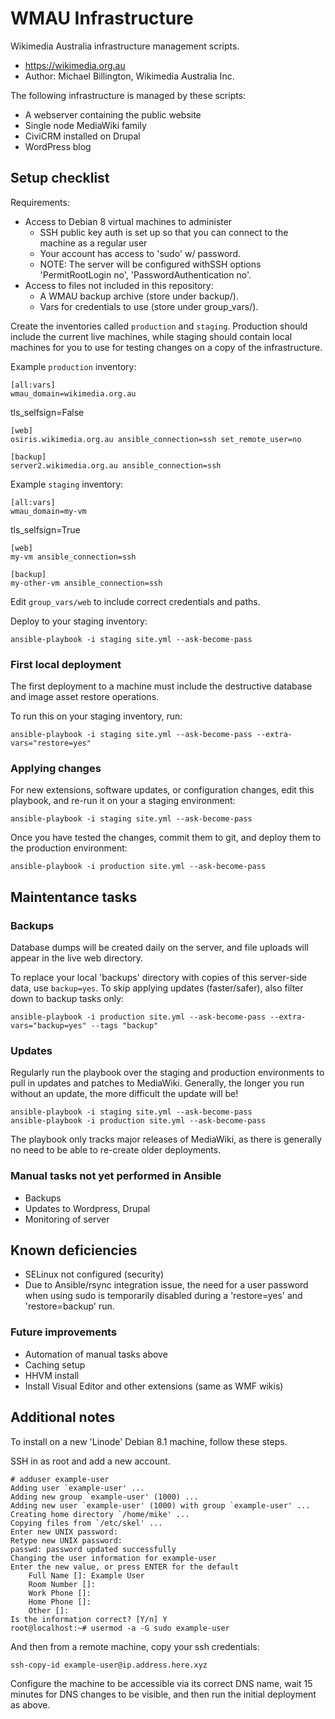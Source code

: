 # WMAU Infrastructure
Wikimedia Australia infrastructure management scripts.

- https://wikimedia.org.au
- Author: Michael Billington, Wikimedia Australia Inc.

The following infrastructure is managed by these scripts:

- A webserver containing the public website
 - Single node MediaWiki family
 - CiviCRM installed on Drupal
 - WordPress blog

## Setup checklist
Requirements:

- Access to Debian 8 virtual machines to administer
  - SSH public key auth is set up so that you can connect to the machine as a regular user
  - Your account has access to 'sudo' w/ password.
  - NOTE: The server will be configured withSSH options 'PermitRootLogin no', 'PasswordAuthentication no'.
- Access to files not included in this repository:
  - A WMAU backup archive (store under backup/).
  - Vars for credentials to use (store under group_vars/).

Create the inventories called `production` and `staging`. Production should include the current live machines, while staging should contain local machines for you to use for testing changes on a copy of the infrastructure.

Example `production` inventory:

	[all:vars]
	wmau_domain=wikimedia.org.au
  tls_selfsign=False

	[web]
	osiris.wikimedia.org.au ansible_connection=ssh set_remote_user=no

	[backup]
	server2.wikimedia.org.au ansible_connection=ssh

Example `staging` inventory:

	[all:vars]
	wmau_domain=my-vm
  tls_selfsign=True

	[web]
	my-vm ansible_connection=ssh

	[backup]
	my-other-vm ansible_connection=ssh

Edit `group_vars/web` to include correct credentials and paths.

Deploy to your staging inventory:

    ansible-playbook -i staging site.yml --ask-become-pass

### First local deployment

The first deployment to a machine must include the destructive database and image asset restore operations.

To run this on your staging inventory, run:

    ansible-playbook -i staging site.yml --ask-become-pass --extra-vars="restore=yes"

### Applying changes

For new extensions, software updates, or configuration changes, edit this playbook, and re-run it on your a staging environment:

    ansible-playbook -i staging site.yml --ask-become-pass

Once you have tested the changes, commit them to git, and deploy them to the production environment:

    ansible-playbook -i production site.yml --ask-become-pass

## Maintentance tasks

### Backups

Database dumps will be created daily on the server, and file uploads will appear in the live web directory.

To replace your local 'backups' directory with copies of this server-side data, use `backup=yes`. To skip applying updates (faster/safer), also filter down to backup tasks only:

    ansible-playbook -i production site.yml --ask-become-pass --extra-vars="backup=yes" --tags "backup"

### Updates

Regularly run the playbook over the staging and production environments to pull in updates and patches to MediaWiki. Generally, the longer you run without an update, the more difficult the update will be!

    ansible-playbook -i staging site.yml --ask-become-pass
    ansible-playbook -i production site.yml --ask-become-pass

The playbook only tracks major releases of MediaWiki, as there is generally no need to be able to re-create older deployments.

### Manual tasks not yet performed in Ansible

- Backups
- Updates to Wordpress, Drupal
- Monitoring of server

## Known deficiencies
- SELinux not configured (security)
- Due to Ansible/rsync integration issue, the need for a user password when using sudo is temporarily disabled during a 'restore=yes' and 'restore=backup' run.

### Future improvements
- Automation of manual tasks above
- Caching setup
- HHVM install
- Install Visual Editor and other extensions (same as WMF wikis)

## Additional notes
To install on a new 'Linode' Debian 8.1 machine, follow these steps.

SSH in as root and add a new account.

	# adduser example-user
	Adding user `example-user' ...
	Adding new group `example-user' (1000) ...
	Adding new user `example-user' (1000) with group `example-user' ...
	Creating home directory `/home/mike' ...
	Copying files from `/etc/skel' ...
	Enter new UNIX password:
	Retype new UNIX password:
	passwd: password updated successfully
	Changing the user information for example-user
	Enter the new value, or press ENTER for the default
		Full Name []: Example User
		Room Number []:
		Work Phone []:
		Home Phone []:
		Other []:
	Is the information correct? [Y/n] Y
	root@localhost:~# usermod -a -G sudo example-user

And then from a remote machine, copy your ssh credentials:

    ssh-copy-id example-user@ip.address.here.xyz

Configure the machine to be accessible via its correct DNS name, wait 15 minutes
for DNS changes to be visible, and then run the initial deployment as above.
